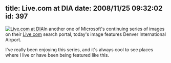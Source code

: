 title: Live.com at DIA
date: 2008/11/25 09:32:02
id: 397
---
[![Live.com at DIA](http://www.s-church.net/journal_images/Live.comatDIA_860E/Live.ComDIA.jpg "Live.com at DIA")](http://www.live.com)In another one of Microsoft's continuing series of images on their [Live.com](http://www.live.com) search portal, today's image features Denver International Airport.  

I've really been enjoying this series, and it's always cool to see places where I live or have been being featured like this.